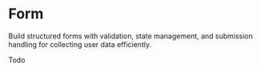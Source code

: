 # Form

<Ingress>
Build structured forms with validation, state management, and submission handling for collecting user data efficiently.
</Ingress>

Todo

<WidgetDocs Type="Ivy.Form" ExtensionTypes="Ivy.Views.Forms.FormExtensions;Ivy.Forms.UseFormExtensions" SourceUrl="https://github.com/Ivy-Interactive/Ivy-Framework/blob/main/Ivy/Widgets/Forms/Form.cs"/>
